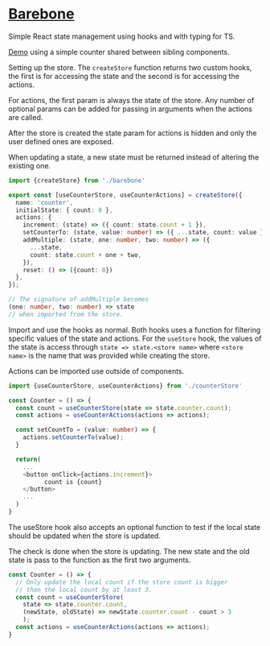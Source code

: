 # [Barebone](src/barebone)
Simple React state management using hooks and with typing for TS.

[Demo](https://seegg.github.io/Barebone-state-management/) using
a simple counter shared between sibling components.


Setting up the store. The `createStore` function returns two custom
hooks, the first is for accessing the state and the second is for
accessing the actions. 

For actions, the first param is always the state of the store. Any
number of optional params can be added for passing in arguments
when the actions are called.

After the store is created the state param for actions is hidden and
only the user defined ones are exposed.

When updating a state, a new state must be returned instead of altering
the existing one.

```ts
import {createStore} from './barebone'

export const [useCounterStore, useCounterActions] = createStore({
  name: 'counter',
  initialState: { count: 0 },
  actions: {
    increment: (state) => ({ count: state.count + 1 }),
    setCounterTo: (state, value: number) => ({ ...state, count: value }),
    addMultiple: (state, one: number, two: number) => ({
      ...state,
      count: state.count + one + two,
    }),
    reset: () => ({count: 0})
  },
});

// The signature of addMultiple becomes
(one: number, two: number) => state
// when imported from the store.
```

Import and use the hooks as normal. Both hooks uses a function
for filtering specific values of the state and actions. For the 
`useStore` hook, the values of the state is access through
`state => state.<store name>` where `<store name>` is the name that
was provided while creating the store.

Actions can be imported use outside of components.
```ts
import {useCounterStore, useCounterActions} from './counterStore'

const Counter = () => {
  const count = useCounterStore(state => state.counter.count);
  const actions = useCounterActions(actions => actions);

  const setCountTo = (value: number) => {
    actions.setCounterTo(value);
  }

  return(
    ...
    <button onClick={actions.increment}>
          count is {count}
    </button>
    ...
  )
}

```

The useStore hook also accepts an optional function to test if
the local state should be updated when the store is updated.

The check is done when the store is updating. The new state and
the old state is pass to the function as the first two arguments.

```ts
const Counter = () => {
  // Only update the local count if the store count is bigger
  // than the local count by at least 3.
  const count = useCounterStore(
    state => state.counter.count,
    (newState, oldState) => newState.counter.count - count > 3
    );
  const actions = useCounterActions(actions => actions);
}

```

